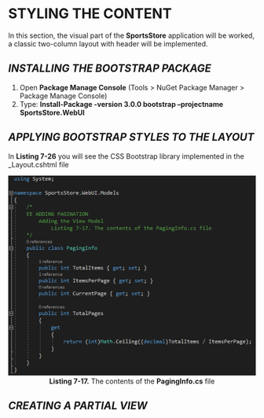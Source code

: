 <h1>STYLING THE CONTENT</h1>
<p>In this section, the visual part of the <b>SportsStore</b> application will be worked, a classic two-column layout with header will be implemented.</p>

<h2><i>INSTALLING THE BOOTSTRAP PACKAGE</i></h2>
<ol>
	<li>
		Open <b>Package Manage Console</b> (Tools > NuGet Package Manager > Package Manage Console)
	</li>
	<li>
		Type: <b>Install-Package -version 3.0.0 bootstrap –projectname SportsStore.WebUI</b>
	</li>
</ol>

<h2><i>APPLYING BOOTSTRAP STYLES TO THE LAYOUT</i></h2>
    In <b>Listing 7-26</b> you will see the CSS Bootstrap library implemented in the _Layout.cshtml file
    <p align="center">
        <img src="Pictures/Listing 7-17.png" /><br />
        <b>Listing 7-17.</b> The contents of the <b>PagingInfo.cs</b> file
    </p>

<h2><i>CREATING A PARTIAL VIEW</i></h2>